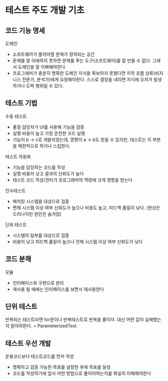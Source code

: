 # 테스트 주도 개발 기초
## 코드 기능 명세
도메인
- 소프트웨어가 풀어야할 문제가 정의되는 공간
- 문제를 잘 이애하지 못하면 문제를 푸는 도구(소프트웨어)를 잘 만들 수 없다. 그래서 도메인을 잘 이해해야한다. 
- 프로그래머가 충분히 명확한 도메인 지식을 확보하지 못했다면 지힉 흐름 상류(비지니스 전문가, 분석가)에게 요청해야한다. 스스로 결정을 내리면 지식에 오차가 발생하거나 도박 행위일 수 있다. 

## 테스트 기법
수동 테스트
- 품질 담당자가 UI를 사용해 기능을 검증
- 실행 비용이 높고 가장 온전한 코드 실행
- 기능이 b -> c로 개발되었는데, 영향이 a -> b도 받을 수 있지만, 테스트는 이 부분을 제한적으로 하거나 스킵한다. 

테스트 자동화
- 기능을 담당하는 코드를 작성
- 실행 비용이 낮고 결과의 신뢰도가 높다
- 테스트 코드 작성/관리가 프로그래머의 역량에 크게 영향을 받는다

인수테스트
- 배치된 시스템을 대상으로 검증
- 쩐체 시스템 이상 여부 신뢰도가 높으나 비용도 높고, 피드백 품질이 낮다. (현상은 드러나지만 원인은 숨겨짐)

단위 테스트
- 시스템의 일부를 대상으로 검증
- 비용이 낮고 피드백 품질이 높으나 전체 시스템 이상 여부 신뢰도가 낮다

## 코드 분해
모듈
- 인터페이스와 구현으로 분리
- 재사용 될 때에는 인터페이스를 보면서 재사용한다

## 단위 테스트
반복되는 테스트라면 for문이나 반복테스트로 반복을 줄이자. 대신 어떤 값이 실패했는지 알아야한다. > ParameterizedTest

## 테스트 우선 개발
운용코드보다 테스트코드를 먼저 작성
- 명확하고 검증 가능한 목표를 설정한 후에 목표를 달성
- 코드를 작성하기에 앞서 어떤 방법으로 풀어야하는지를 확실히 이해해야한다

